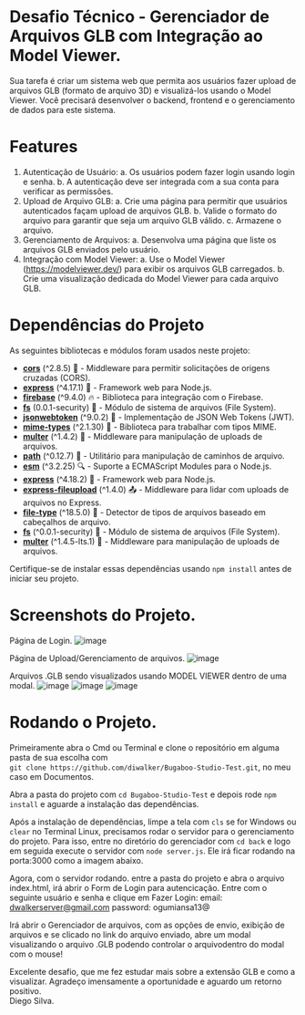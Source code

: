 # Desafio Técnico - Gerenciador de Arquivos GLB com Integração ao Model Viewer.
Sua tarefa é criar um sistema web que permita aos usuários fazer upload de arquivos
GLB (formato de arquivo 3D) e visualizá-los usando o Model Viewer. Você precisará
desenvolver o backend, frontend e o gerenciamento de dados para este sistema.

# Features
1. Autenticação de Usuário:
a. Os usuários podem fazer login usando login e senha.
b. A autenticação deve ser integrada com a sua conta para verificar as
permissões.
2. Upload de Arquivo GLB:
a. Crie uma página para permitir que usuários autenticados façam upload de
arquivos GLB.
b. Valide o formato do arquivo para garantir que seja um arquivo GLB válido.
c. Armazene o arquivo.
3. Gerenciamento de Arquivos:
a. Desenvolva uma página que liste os arquivos GLB enviados pelo usuário.
4. Integração com Model Viewer:
a. Use o Model Viewer (https://modelviewer.dev/) para exibir os arquivos GLB
carregados.
b. Crie uma visualização dedicada do Model Viewer para cada arquivo GLB.

# Dependências do Projeto
As seguintes bibliotecas e módulos foram usados neste projeto:

- [**cors**](https://www.npmjs.com/package/cors) (^2.8.5) 🔄 - Middleware para permitir solicitações de origens cruzadas (CORS).
- [**express**](https://www.npmjs.com/package/express) (^4.17.1) 🚀 - Framework web para Node.js.
- [**firebase**](https://www.npmjs.com/package/firebase) (^9.4.0) 🔥 - Biblioteca para integração com o Firebase.
- [**fs**](https://www.npmjs.com/package/fs) (0.0.1-security) 📁 - Módulo de sistema de arquivos (File System).
- [**jsonwebtoken**](https://www.npmjs.com/package/jsonwebtoken) (^9.0.2) 🔐 - Implementação de JSON Web Tokens (JWT).
- [**mime-types**](https://www.npmjs.com/package/mime-types) (^2.1.30) 📃 - Biblioteca para trabalhar com tipos MIME.
- [**multer**](https://www.npmjs.com/package/multer) (^1.4.2) 📁 - Middleware para manipulação de uploads de arquivos.
- [**path**](https://www.npmjs.com/package/path) (^0.12.7) 📂 - Utilitário para manipulação de caminhos de arquivo.
- [**esm**](https://www.npmjs.com/package/esm) (^3.2.25) 🔍 - Suporte a ECMAScript Modules para o Node.js.
- [**express**](https://www.npmjs.com/package/express) (^4.18.2) 🚀 - Framework web para Node.js.
- [**express-fileupload**](https://www.npmjs.com/package/express-fileupload) (^1.4.0) 📤 - Middleware para lidar com uploads de arquivos no Express.
- [**file-type**](https://www.npmjs.com/package/file-type) (^18.5.0) 📄 - Detector de tipos de arquivos baseado em cabeçalhos de arquivo.
- [**fs**](https://www.npmjs.com/package/fs) (^0.0.1-security) 📁 - Módulo de sistema de arquivos (File System).
- [**multer**](https://www.npmjs.com/package/multer) (^1.4.5-lts.1) 📁 - Middleware para manipulação de uploads de arquivos.

Certifique-se de instalar essas dependências usando `npm install` antes de iniciar seu projeto.

# Screenshots do Projeto.
Página de Login.
![image](https://github.com/diwalker/Bugaboo-Studio-Test/assets/13918844/f6659b53-e235-4f10-bb82-6232e2902373)

Página de Upload/Gerenciamento de arquivos.
![image](https://github.com/diwalker/Bugaboo-Studio-Test/assets/13918844/ca033829-58a6-4d74-8521-a3231e5f0664)

Arquivos .GLB sendo visualizados usando MODEL VIEWER dentro de uma modal.
![image](https://github.com/diwalker/Bugaboo-Studio-Test/assets/13918844/40a2fc17-f4cb-4ec0-8bae-870ef8895dd1)
![image](https://github.com/diwalker/Bugaboo-Studio-Test/assets/13918844/8943f74d-bfae-4faf-a9ca-87b28e970229)
![image](https://github.com/diwalker/Bugaboo-Studio-Test/assets/13918844/6e4624e6-947d-4de7-8b5f-a68ca0ecf46a)

# Rodando o Projeto.
Primeiramente abra o Cmd ou Terminal e clone o repositório em alguma pasta de sua escolha com<br> 
`git clone https://github.com/diwalker/Bugaboo-Studio-Test.git`, no meu caso em Documentos.

Abra a pasta do projeto com `cd Bugaboo-Studio-Test` e depois rode `npm install` e aguarde a instalação das dependências.

Após a instalação de dependências, limpe a tela com `cls` se for Windows ou `clear` no Terminal Linux, precisamos rodar o servidor para o gerenciamento do projeto.
Para isso, entre no diretório do gerenciador com `cd back` e logo em seguida execute o servidor com `node server.js`. Ele irá ficar rodando na porta:3000 como a imagem abaixo.

Agora, com o servidor rodando. entre a pasta do projeto e abra o arquivo index.html, irá abrir o Form de Login para autencicação.
Entre com o seguinte usuário e senha e clique em Fazer Login:
email: dwalkerserver@gmail.com
password: ogumiansa13@

Irá abrir o Gerenciador de arquivos, com as opções de envio, exibição de arquivos e se clicado no link do arquivo enviado, abre um modal visualizando o arquivo .GLB podendo controlar o arquivodentro do modal com o mouse!

Excelente desafio, que me fez estudar mais sobre a extensão GLB e como a visualizar. Agradeço imensamente a oportunidade e aguardo um retorno positivo.<br>
Diego Silva.















